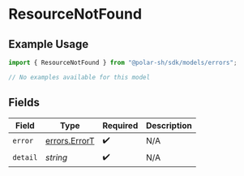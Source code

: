 # ResourceNotFound

## Example Usage

```typescript
import { ResourceNotFound } from "@polar-sh/sdk/models/errors";

// No examples available for this model
```

## Fields

| Field                                          | Type                                           | Required                                       | Description                                    |
| ---------------------------------------------- | ---------------------------------------------- | ---------------------------------------------- | ---------------------------------------------- |
| `error`                                        | [errors.ErrorT](../../models/errors/errort.md) | :heavy_check_mark:                             | N/A                                            |
| `detail`                                       | *string*                                       | :heavy_check_mark:                             | N/A                                            |